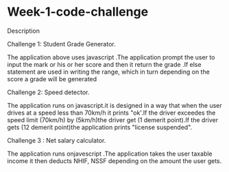 # Week-1-code-challenge
Description

Challenge 1: Student Grade Generator.

The application above uses javascript .The application prompt the user to input the mark or his or her score and then it return the grade .If else statement are used in writing the range, which in turn depending on the score a grade will be generated

Challenge 2: Speed detector.

The application runs on javascript.it is designed in a way that when the user drives at a speed less than 70km/h it prints "ok'.If the driver exceedes the speed limit (70km/h) by (5km/h)the driver get (1 demerit point).If the driver gets (12 demerit point)the application prints "license suspended".

Challenge 3 : Net salary calculator.

The application runs onjavescript .The application takes the user taxable income it then deducts NHIF, NSSF depending on the amount the user gets. 

